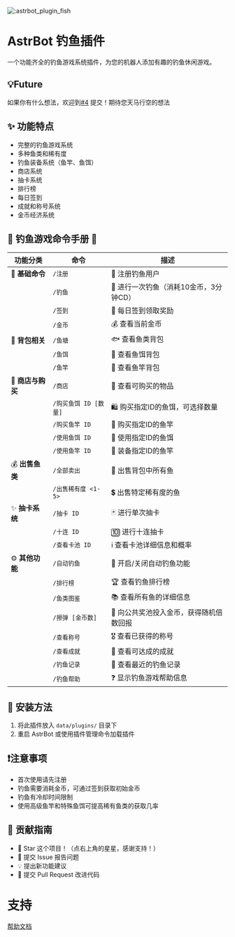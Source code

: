 ![:astrbot_plugin_fish](https://count.getloli.com/@:astrbot_plugin_fish?theme=capoo-1)

# AstrBot 钓鱼插件

一个功能齐全的钓鱼游戏系统插件，为您的机器人添加有趣的钓鱼休闲游戏。

## 💡Future 

如果你有什么想法，欢迎到[#4](https://github.com/tinkerbellqwq/astrbot_plugin_fishing/issues/4) 提交！期待您天马行空的想法

## ✨ 功能特点

- 完整的钓鱼游戏系统
- 多种鱼类和稀有度
- 钓鱼装备系统（鱼竿、鱼饵）
- 商店系统
- 抽卡系统
- 排行榜
- 每日签到
- 成就和称号系统
- 金币经济系统


## 🎣 钓鱼游戏命令手册 🎣

| 功能分类       | 命令                               | 描述                                                       |
| -------------- | ---------------------------------- | ---------------------------------------------------------- |
| 🌟 **基础命令** | `/注册`                            | 📝 注册钓鱼用户                                              |
|                | `/钓鱼`                            | 🎣 进行一次钓鱼（消耗10金币，3分钟CD）                         |
|                | `/签到`                            | 📅 每日签到领取奖励                                          |
|                | `/金币`                            | 💰 查看当前金币                                              |
| 🎒 **背包相关** | `/鱼塘`                            | 🐟 查看鱼类背包                                              |
|                | `/鱼饵`                            | 🐛 查看鱼饵背包                                              |
|                | `/鱼竿`                            | 🥢 查看鱼竿背包                                              |
| 🛒 **商店与购买** | `/商店`                            | 🏪 查看可购买的物品                                          |
|                | `/购买鱼饵 ID [数量]`              | 🛍️ 购买指定ID的鱼饵，可选择数量                               |
|                | `/购买鱼竿 ID`                     | 🛒 购买指定ID的鱼竿                                          |
|                | `/使用鱼饵 ID`                     | 🎣 使用指定ID的鱼饵                                          |
|                | `/使用鱼竿 ID`                     | 🎣 装备指定ID的鱼竿                                          |
| 💰 **出售鱼类** | `/全部卖出`                        | 💸 出售背包中所有鱼                                          |
|                | `/出售稀有度 <1-5>`               | 💲 出售特定稀有度的鱼                                        |
| ✨ **抽卡系统** | `/抽卡 ID`                         | 🃏 进行单次抽卡                                              |
|                | `/十连 ID`                         | 🔟 进行十连抽卡                                              |
|                | `/查看卡池 ID`                     | ℹ️ 查看卡池详细信息和概率                                    |
| ⚙️ **其他功能** | `/自动钓鱼`                        | 🤖 开启/关闭自动钓鱼功能                                     |
|                | `/排行榜`                        | 🏆 查看钓鱼排行榜                                            |
|                | `/鱼类图鉴`                        | 📚 查看所有鱼的详细信息                                      |
|                | `/擦弹 [金币数]`                   | 🎯 向公共奖池投入金币，获得随机倍数回报                        |
|                | `/查看称号`                        | 🎖️ 查看已获得的称号                                          |
|                | `/查看成就`                        | 🎉 查看可达成的成就                                          |
|                | `/钓鱼记录`                        | 📜 查看最近的钓鱼记录                                        |
|                | `/钓鱼帮助`                        | ❓ 显示钓鱼游戏帮助信息                                      |


## 🔧 安装方法

1. 将此插件放入 `data/plugins/` 目录下
2. 重启 AstrBot 或使用插件管理命令加载插件

## ❗注意事项

- 首次使用请先注册
- 钓鱼需要消耗金币，可通过签到获取初始金币
- 钓鱼有冷却时间限制
- 使用高级鱼竿和特殊鱼饵可提高稀有鱼类的获取几率

## 👥 贡献指南

- 🌟 Star 这个项目！（点右上角的星星，感谢支持！）
- 🐛 提交 Issue 报告问题
- 💡 提出新功能建议
- 🔧 提交 Pull Request 改进代码

# 支持

[帮助文档](https://astrbot.app)
